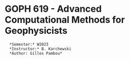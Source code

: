 # GOPH 619 - Advanced Computational Methods for Geophysicists
      *Semester:* W2023
      *Instructor:* B. Karchewski
      *Author: Gilles Pambou*